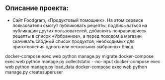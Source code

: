## Описание проекта:

* Cайт Foodgram, «Продуктовый помощник». На этом сервисе пользователи смогут публиковать рецепты, подписываться на публикации других пользователей, добавлять понравившиеся рецепты в список «Избранное», а перед походом в магазин скачивать сводный список продуктов, необходимых для приготовления одного или нескольких выбранных блюд.

docker-compose exec web python manage.py migrate
docker-compose exec web python manage.py collectstatic --no-input
docker-compose exec web python manage.py load_data
docker-compose exec web python manage.py createsuperuser